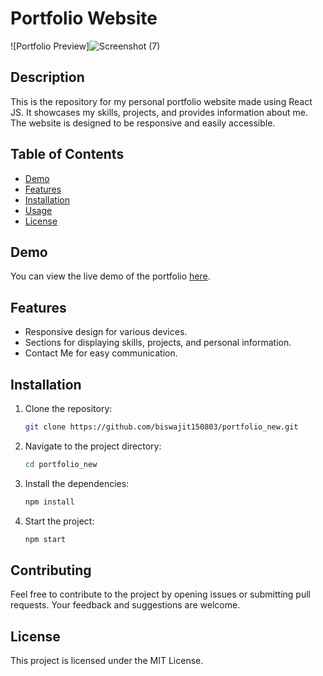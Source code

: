 # Portfolio Website

![Portfolio Preview]![Screenshot (7)](https://github.com/biswajit150803/portfolio_new/assets/93331285/429a38de-20c6-420d-966a-2731abd3c5d4)


## Description

This is the repository for my personal portfolio website made using React JS. It showcases my skills, projects, and provides information about me. The website is designed to be responsive and easily accessible.

## Table of Contents

- [Demo](#demo)
- [Features](#features)
- [Installation](#installation)
- [Usage](#usage)
- [License](#license)

## Demo

You can view the live demo of the portfolio [here](https://biswajitghoshportfolio.netlify.app/).

## Features

- Responsive design for various devices.
- Sections for displaying skills, projects, and personal information.
- Contact Me for easy communication.

## Installation

1. Clone the repository:

   ```bash
   git clone https://github.com/biswajit150803/portfolio_new.git
   
2. Navigate to the project directory:
   ```bash
   cd portfolio_new

3. Install the dependencies:
   ```bash
   npm install

4. Start the project:
   ```bash
   npm start

## Contributing
   Feel free to contribute to the project by opening issues or submitting pull requests. Your feedback and suggestions are welcome.

## License
  This project is licensed under the MIT License.

